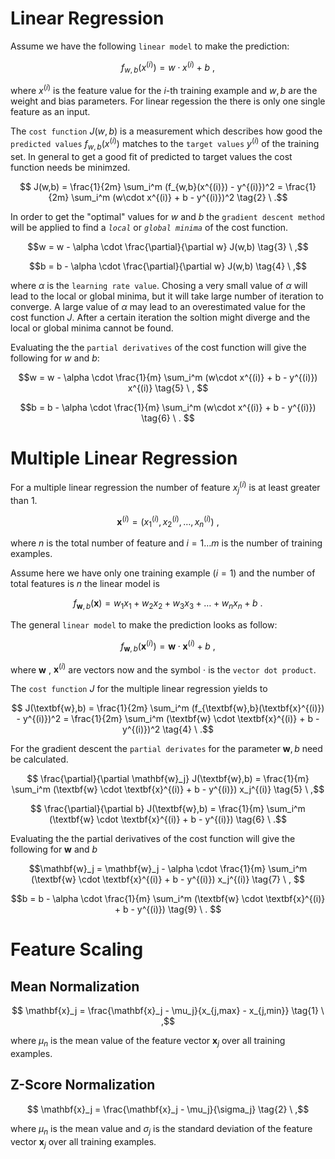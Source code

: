 # Linear Regression

Assume we have the following `linear model` to make the prediction:

$$ f_{w,b}(x^{(i)}) = w\cdot x^{(i)} + b \tag{1} \ , $$

where $x^{(i)}$ is the feature value for the $i$-th training example and $w,b$ are the weight and bias parameters. For linear regession the there is only one single feature as an input.

The `cost function` $J(w,b)$ is a measurement which describes how good the `predicted values` $f_{w,b}(x^{(i)})$ matches to the `target values` $y^{(i)}$ of the training set. In general to get a good fit of predicted to target values the cost function needs be minimzed.

$$ J(w,b) = \frac{1}{2m} \sum_i^m (f_{w,b}(x^{(i)}) - y^{(i)})^2 = \frac{1}{2m} \sum_i^m (w\cdot x^{(i)} + b - y^{(i)})^2 \tag{2} \ .$$

In order to get the "optimal" values for $w$ and $b$ the `gradient descent method` will be applied to find a *`local`* or *`global minima`* of the cost function.

$$w = w - \alpha \cdot \frac{\partial}{\partial w} J(w,b) \tag{3} \ ,$$

$$b = b - \alpha \cdot \frac{\partial}{\partial w} J(w,b) \tag{4} \ ,$$

where $\alpha$ is the `learning rate value`. Chosing a very small value of $\alpha$ will lead to the local or global minima, but it will take large number of iteration to converge. A large value of $\alpha$ may lead to an overestimated value for the cost function $J$. After a certain iteration the soltion might diverge and the local or global minima cannot be found.

Evaluating the the `partial derivatives` of the cost function will give the following for $w$ and $b$:

$$w = w - \alpha \cdot \frac{1}{m} \sum_i^m (w\cdot x^{(i)} + b - y^{(i)}) x^{(i)} \tag{5} \ , $$

$$b = b - \alpha \cdot \frac{1}{m} \sum_i^m (w\cdot x^{(i)} + b - y^{(i)}) \tag{6} \ . $$

# Multiple Linear Regression

For a multiple linear regression the number of feature $x_j^{(i)}$ is at least greater than 1.

$$ \textbf{x}^{(i)} = \left( x_1^{(i)}, x_2^{(i)}, \ldots, x_n^{(i)} \right) \tag{1} \ ,$$

where $n$ is the total number of feature and $i= 1 \ldots m$ is the number of training examples.

Assume here we have only one training example $(i=1)$ and the number of total features is $n$ the linear model is

$$ f_{\textbf{w},b}(\textbf{x}) = w_1 x_1 + w_2 x_2 + w_3 x_3 + \ldots + w_n x_n  + b \tag{2} \ . $$

The general `linear model` to make the prediction looks as follow:

$$ f_{\textbf{w},b}(\textbf{x}^{(i)}) = \textbf{w} \cdot \textbf{x}^{(i)} + b \tag{3} \ , $$

where $\textbf{w}$ , $\mathbf{x}^{(i)}$ are vectors now and the symbol $\cdot$ is the `vector dot product`.

The `cost function` $J$ for the multiple linear regression yields to

$$ J(\textbf{w},b) = \frac{1}{2m} \sum_i^m (f_{\textbf{w},b}(\textbf{x}^{(i)}) - y^{(i)})^2 = \frac{1}{2m} \sum_i^m (\textbf{w} \cdot \textbf{x}^{(i)} + b - y^{(i)})^2 \tag{4} \ .$$

For the gradient descent the `partial derivates` for the parameter $\mathbf{w}, b$ need be calculated.

$$ \frac{\partial}{\partial \mathbf{w}_j} J(\textbf{w},b) = \frac{1}{m} \sum_i^m (\textbf{w} \cdot \textbf{x}^{(i)} + b - y^{(i)}) x_j^{(i)} \tag{5} \ ,$$

$$ \frac{\partial}{\partial b} J(\textbf{w},b) = \frac{1}{m} \sum_i^m (\textbf{w} \cdot \textbf{x}^{(i)} + b - y^{(i)}) \tag{6} \ .$$

Evaluating the the partial derivatives of the cost function will give the following for $\mathbf{w}$ and $b$

$$\mathbf{w}_j = \mathbf{w}_j - \alpha \cdot \frac{1}{m} \sum_i^m (\textbf{w} \cdot \textbf{x}^{(i)} + b - y^{(i)}) x_j^{(i)} \tag{7} \ , $$

$$b = b - \alpha \cdot \frac{1}{m} \sum_i^m (\textbf{w} \cdot \textbf{x}^{(i)} + b - y^{(i)}) \tag{9} \ . $$

# Feature Scaling

## Mean Normalization

$$ \mathbf{x}_j = \frac{\mathbf{x}_j - \mu_j}{x_{j,max} - x_{j,min}} \tag{1} \ ,$$

where $\mu_n$ is the mean value of the feature vector $\mathbf{x}_j$ over all training examples.

## Z-Score Normalization

$$ \mathbf{x}_j = \frac{\mathbf{x}_j - \mu_j}{\sigma_j} \tag{2} \ ,$$

where $\mu_n$ is the mean value and $\sigma_j$ is the standard deviation of the feature vector $\mathbf{x}_j$ over all training examples.
